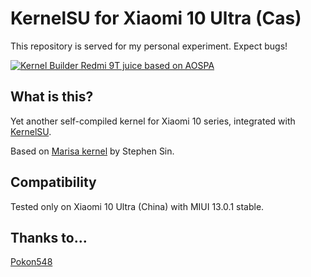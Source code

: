 # KernelSU for Xiaomi 10 Ultra (Cas)
This repository is served for my personal experiment. Expect bugs!

[![Kernel Builder Redmi 9T juice based on AOSPA](https://github.com/pokon548/kernelsu-xiaomi-juice/actions/workflows/compile.yml/badge.svg)](https://github.com/pokon548/kernelsu-xiaomi-juice/actions/workflows/compile.yml)

## What is this?
Yet another self-compiled kernel for Xiaomi 10 series, integrated with [KernelSU](https://kernelsu.org).

Based on [Marisa kernel](https://github.com/Laulan56/android_kernel_xiaomi_sm8250-1) by Stephen Sin.

## Compatibility
Tested only on Xiaomi 10 Ultra (China) with MIUI 13.0.1 stable.

## Thanks to...
[Pokon548](https://github.com/pokon548/kernelsu-xiaomi-juice)
